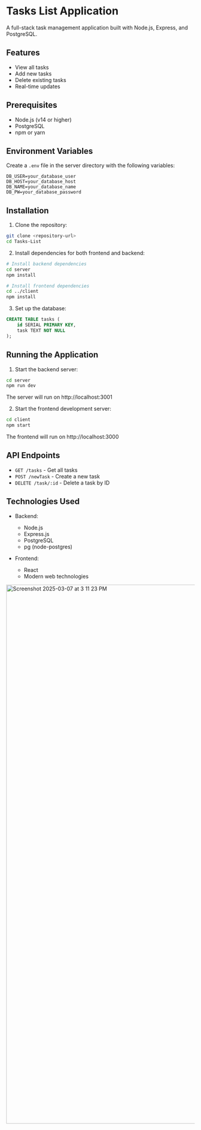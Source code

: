 # Tasks List Application

A full-stack task management application built with Node.js, Express, and PostgreSQL.

## Features

- View all tasks
- Add new tasks
- Delete existing tasks
- Real-time updates

## Prerequisites

- Node.js (v14 or higher)
- PostgreSQL
- npm or yarn

## Environment Variables

Create a `.env` file in the server directory with the following variables:

```env
DB_USER=your_database_user
DB_HOST=your_database_host
DB_NAME=your_database_name
DB_PW=your_database_password
```

## Installation

1. Clone the repository:
```bash
git clone <repository-url>
cd Tasks-List
```

2. Install dependencies for both frontend and backend:
```bash
# Install backend dependencies
cd server
npm install

# Install frontend dependencies
cd ../client
npm install
```

3. Set up the database:
```sql
CREATE TABLE tasks (
    id SERIAL PRIMARY KEY,
    task TEXT NOT NULL
);
```

## Running the Application

1. Start the backend server:
```bash
cd server
npm run dev
```
The server will run on http://localhost:3001

2. Start the frontend development server:
```bash
cd client
npm start
```
The frontend will run on http://localhost:3000

## API Endpoints

- `GET /tasks` - Get all tasks
- `POST /newTask` - Create a new task
- `DELETE /task/:id` - Delete a task by ID

## Technologies Used

- Backend:
  - Node.js
  - Express.js
  - PostgreSQL
  - pg (node-postgres)

- Frontend:
  - React
  - Modern web technologies


<img width="1440" alt="Screenshot 2025-03-07 at 3 11 23 PM" src="https://github.com/user-attachments/assets/7ffecb23-7b0b-4663-b607-ec431bc77145" />
